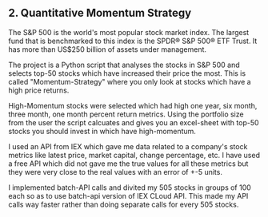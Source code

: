 ## 2. Quantitative Momentum Strategy

The S&P 500 is the world's most popular stock market index. The largest fund that is benchmarked to this index is the SPDR® S&P 500® ETF Trust. It has more than US$250 billion of assets under management.

The project is a Python script that analyses the stocks in S&P 500 and selects top-50 stocks which have increased their price the most. This is called "Momentum-Strategy" where you only look at stocks which have a high price returns.

High-Momentum stocks were selected which had high one year, six month, three month, one month percent return metrics. Using the portfolio size from the user the script calcuates and gives you an excel-sheet with top-50 stocks you should invest in which have high-momentum.

I used an API from IEX which gave me data related to a company's stock metrics like latest price, market capital, change percentage, etc. I have used a free API which did not gave me the true values for all these metrics but they were very close to the real values with an error of +-5 units.

I implemented batch-API calls and divited my 505 stocks in groups of 100 each so as to use batch-api version of IEX CLoud API. This made my API calls way faster rather than doing separate calls for every 505 stocks.
